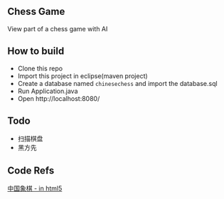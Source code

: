 ## Chess Game
View part of a chess game with AI

## How to build
- Clone this repo
- Import this project in eclipse(maven project)
- Create a database named `chinesechess` and import the database.sql
- Run Application.java
- Open http://localhost:8080/
## Todo
- 扫描棋盘
- 黑方先

## Code Refs
[中国象棋 - in html5](https://github.com/itlwei/chess) 